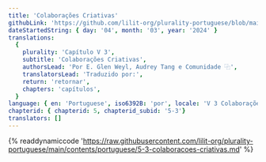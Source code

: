 ```yaml
---
title: 'Colaborações Criativas'
githubLink: 'https://github.com/lilit-org/plurality-portuguese/blob/main/contents/portuguese/5-3-colaboracoes-criativas.md'
dateStartedString: { day: '04', month: '03', year: '2024' }
translations:
  {
    plurality: 'Capítulo V 3',
    subtitle: 'Colaborações Criativas',
    authorsLead: 'Por E. Glen Weyl, Audrey Tang e Comunidade ⿻',
    translatorsLead: 'Traduzido por:',
    return: 'retornar',
    chapters: 'capítulos',
  }
language: { en: 'Portuguese', iso6392B: 'por', locale: 'V 3 Colaborações Criativas' }
chapterid: { chapterid: 5, chapterid_subid: '5-3'}
translators: []
---
```

{% readdynamiccode 'https://raw.githubusercontent.com/lilit-org/plurality-portuguese/main/contents/portuguese/5-3-colaboracoes-criativas.md' %} 